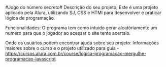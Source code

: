 #Jogo do número secreto#
Descrição do seu projeto;
Este é uma projeto aplicado pela Alura, utilizando SJ, CSS e HTMl para desenvolver e praticar lógica de programação.

Funcionalidades:
O programa tem como intuido gerar aleatóriamente um numero para que o jogador ao acessar o site tente acertalo.

Onde os usuários podem encontrar ajuda sobre seu projeto:
Informações maiores sobre o curso e o projeto utilizado para guia - https://cursos.alura.com.br/course/logica-programacao-mergulhe-programacao-javascript

